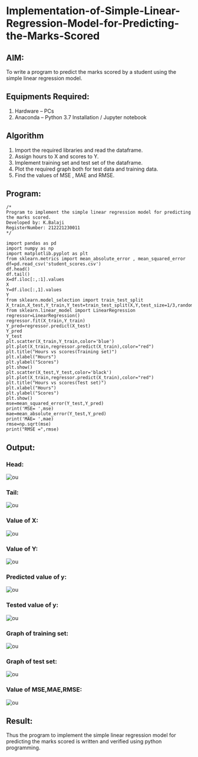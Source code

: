 # Implementation-of-Simple-Linear-Regression-Model-for-Predicting-the-Marks-Scored

## AIM:
To write a program to predict the marks scored by a student using the simple linear regression model.

## Equipments Required:
1. Hardware – PCs
2. Anaconda – Python 3.7 Installation / Jupyter notebook

## Algorithm
1. Import the required libraries and read the dataframe.
2. Assign hours to X and scores to Y.
3. Implement training set and test set of the dataframe.
4. Plot the required graph both for test data and training data.
5. Find the values of MSE , MAE and RMSE. 

## Program:
```
/*
Program to implement the simple linear regression model for predicting the marks scored.
Developed by: K.Balaji
RegisterNumber: 212221230011
*/
```
```
import pandas as pd
import numpy as np
import matplotlib.pyplot as plt
from sklearn.metrics import mean_absolute_error , mean_squared_error
df=pd.read_csv('student_scores.csv')
df.head()
df.tail()
X=df.iloc[:,:1].values
X
Y=df.iloc[:,1].values
Y
from sklearn.model_selection import train_test_split
X_train,X_test,Y_train,Y_test=train_test_split(X,Y,test_size=1/3,random_state=0)
from sklearn.linear_model import LinearRegression
regressor=LinearRegression()
regressor.fit(X_train,Y_train)
Y_pred=regressor.predict(X_test)
Y_pred
Y_test
plt.scatter(X_train,Y_train,color='blue')
plt.plot(X_train,regressor.predict(X_train),color="red")
plt.title("Hours vs scores(Training set)")
plt.xlabel("Hours")
plt.ylabel("Scores")
plt.show()
plt.scatter(X_test,Y_test,color='black')
plt.plot(X_train,regressor.predict(X_train),color="red")
plt.title("Hours vs scores(Test set)")
plt.xlabel("Hours")
plt.ylabel("Scores")
plt.show()
mse=mean_squared_error(Y_test,Y_pred)
print('MSE= ',mse)
mae=mean_absolute_error(Y_test,Y_pred)
print('MAE= ',mae)
rmse=np.sqrt(mse)
print("RMSE =",rmse)

```

## Output:
### Head:
![ou](./head.png)
### Tail:
![ou](./tail.png)
### Value of X:
![ou](./X.png)
### Value of Y:
![ou](./Y.png)
### Predicted value of y:
![ou](./py.png)
### Tested value of y:
![ou](./yt.png)
### Graph of training set:
![ou](./gt.png)
### Graph of test set:
![ou](./gte.png)
### Value of MSE,MAE,RMSE:
![ou](./last.png)



## Result:
Thus the program to implement the simple linear regression model for predicting the marks scored is written and verified using python programming.
